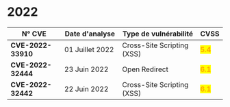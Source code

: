 # 2022

<table><thead><tr><th width="196">N° CVE</th><th width="182">Date d'analyse</th><th width="269">Type de vulnérabilité</th><th>CVSS</th></tr></thead><tbody><tr><td><strong>CVE-2022-33910</strong></td><td>01 Juillet 2022</td><td>Cross-Site Scripting (XSS)</td><td><mark style="color:orange;"><strong>5.4</strong></mark></td></tr><tr><td><strong>CVE-2022-32444</strong></td><td>23 Juin 2022</td><td>Open Redirect</td><td><mark style="color:orange;"><strong>6.1</strong></mark></td></tr><tr><td><strong>CVE-2022-32442</strong></td><td>22 Juin 2022</td><td>Cross-Site Scripting (XSS)</td><td><mark style="color:orange;"><strong>6.1</strong></mark></td></tr></tbody></table>
